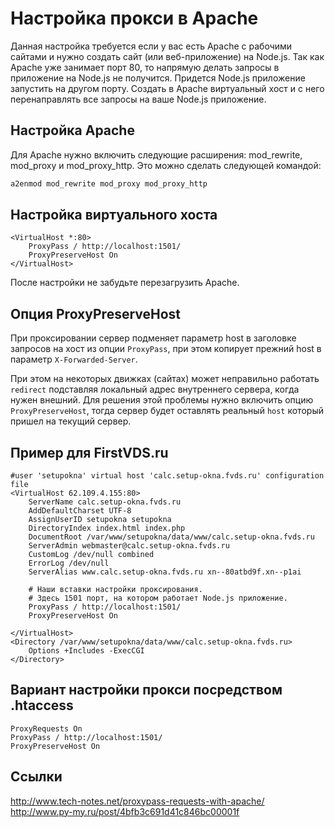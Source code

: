 Настройка прокси в Apache
=========================

Данная настройка требуется если у вас есть Apache с рабочими сайтами и нужно создать сайт (или веб-приложение) на Node.js. Так как Apache уже занимает порт 80, то напрямую делать запросы в приложение на Node.js не получится. Придется Node.js приложение запустить на другом порту. Создать в Apache виртуальный хост и с него перенаправлять все запросы на ваше Node.js приложение. 

Настройка Apache
----------------

Для Apache нужно включить следующие расширения: mod_rewrite, mod_proxy и mod_proxy_http.
Это можно сделать следующей командой:

```bash
a2enmod mod_rewrite mod_proxy mod_proxy_http
```

Настройка виртуального хоста
----------------------------

```htaccess
<VirtualHost *:80>
	ProxyPass / http://localhost:1501/
	ProxyPreserveHost On
</VirtualHost>
```

После настройки не забудьте перезагрузить Apache.

Опция ProxyPreserveHost
-----------------------

При проксировании сервер подменяет параметр host в заголовке запросов 
на хост из опции `ProxyPass`, при этом копирует прежний host 
в параметр `X-Forwarded-Server`.

При этом на некоторых движках (сайтах) может неправильно работать `redirect` 
подставляя локальный адрес внутреннего сервера, когда нужен внешний. 
Для решения этой проблемы нужно включить опцию `ProxyPreserveHost`, 
тогда сервер будет оставлять реальный `host` который пришел на текущий сервер.

Пример для FirstVDS.ru
----------------------

```htaccess
#user 'setupokna' virtual host 'calc.setup-okna.fvds.ru' configuration file
<VirtualHost 62.109.4.155:80>
	ServerName calc.setup-okna.fvds.ru
	AddDefaultCharset UTF-8
	AssignUserID setupokna setupokna
	DirectoryIndex index.html index.php
	DocumentRoot /var/www/setupokna/data/www/calc.setup-okna.fvds.ru
	ServerAdmin webmaster@calc.setup-okna.fvds.ru
	CustomLog /dev/null combined
	ErrorLog /dev/null
	ServerAlias www.calc.setup-okna.fvds.ru xn--80atbd9f.xn--p1ai
	
	# Наши вставки настройки проксирования.
	# Здесь 1501 порт, на котором работает Node.js приложение.
	ProxyPass / http://localhost:1501/
	ProxyPreserveHost On

</VirtualHost>
<Directory /var/www/setupokna/data/www/calc.setup-okna.fvds.ru>
	Options +Includes -ExecCGI
</Directory>
```

Вариант настройки прокси посредством .htaccess
----------------------------------------------

```htaccess
ProxyRequests On
ProxyPass / http://localhost:1501/
ProxyPreserveHost On
```

Ссылки
----------

http://www.tech-notes.net/proxypass-requests-with-apache/  
http://www.py-my.ru/post/4bfb3c691d41c846bc00001f  
